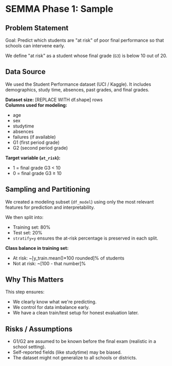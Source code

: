 # SEMMA Phase 1: Sample

## Problem Statement
Goal: Predict which students are "at risk" of poor final performance so that schools can intervene early.

We define "at risk" as a student whose final grade (`G3`) is below 10 out of 20.

## Data Source
We used the Student Performance dataset (UCI / Kaggle). It includes demographics, study time, absences, past grades, and final grades.

**Dataset size:** [REPLACE WITH df.shape] rows  
**Columns used for modeling:**
- age
- sex
- studytime
- absences
- failures (if available)
- G1 (first period grade)
- G2 (second period grade)

**Target variable (`at_risk`):**
- 1 = final grade G3 < 10
- 0 = final grade G3 ≥ 10

## Sampling and Partitioning
We created a modeling subset (`df_model`) using only the most relevant features for prediction and interpretability.

We then split into:
- Training set: 80%
- Test set: 20%
- `stratify=y` ensures the at-risk percentage is preserved in each split.

**Class balance in training set:**
- At risk: ~[y_train.mean()*100 rounded]% of students
- Not at risk: ~[100 - that number]%

## Why This Matters
This step ensures:
- We clearly know what we're predicting.
- We control for data imbalance early.
- We have a clean train/test setup for honest evaluation later.

## Risks / Assumptions
- G1/G2 are assumed to be known before the final exam (realistic in a school setting).
- Self-reported fields (like studytime) may be biased.
- The dataset might not generalize to all schools or districts.
